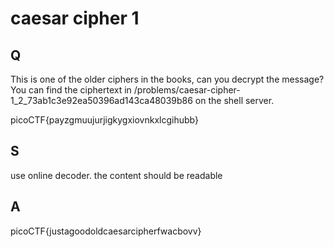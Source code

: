 
# caesar cipher 1

## Q

This is one of the older ciphers in the books, can you decrypt the message? You can find the ciphertext in /problems/caesar-cipher-1_2_73ab1c3e92ea50396ad143ca48039b86 on the shell server.


picoCTF{payzgmuujurjigkygxiovnkxlcgihubb}




## S

use online decoder.
the content should be readable

## A

picoCTF{justagoodoldcaesarcipherfwacbovv}


